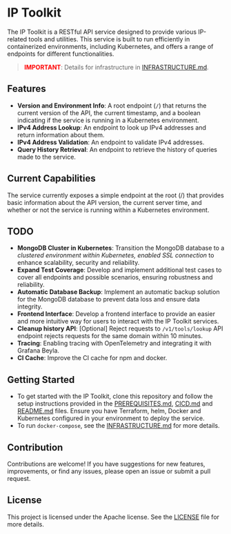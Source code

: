 # IP Toolkit

The IP Toolkit is a RESTful API service designed to provide various IP-related tools and utilities. This service is built to run efficiently in containerized environments, including Kubernetes, and offers a range of endpoints for different functionalities.

> <span style="color: red;">**IMPORTANT**</span>: Details for infrastructure in [INFRASTRUCTURE.md](./INFRASTRUCTURE.md).

## Features

- **Version and Environment Info**: A root endpoint (`/`) that returns the current version of the API, the current timestamp, and a boolean indicating if the service is running in a Kubernetes environment.
- **IPv4 Address Lookup**: An endpoint to look up IPv4 addresses and return information about them.
- **IPv4 Address Validation**: An endpoint to validate IPv4 addresses.
- **Query History Retrieval**: An endpoint to retrieve the history of queries made to the service.

## Current Capabilities

The service currently exposes a simple endpoint at the root (/) that provides basic information about the API version, the current server time, and whether or not the service is running within a Kubernetes environment.

## TODO

- **MongoDB Cluster in Kubernetes**: Transition the MongoDB database to a *clustered environment within Kubernetes, enabled SSL connection* to enhance scalability, security and reliability.
- **Expand Test Coverage**: Develop and implement additional test cases to cover all endpoints and possible scenarios, ensuring robustness and reliability.
- **Automatic Database Backup**: Implement an automatic backup solution for the MongoDB database to prevent data loss and ensure data integrity.
- **Frontend Interface**: Develop a frontend interface to provide an easier and more intuitive way for users to interact with the IP Toolkit services.
- **Cleanup history API**: [Optional] Reject requests to `/v1/tools/lookup` API endpoint rejects requests for the same domain within 10 minutes.
- **Tracing**: Enabling tracing with OpenTelemetry and integrating it with Grafana Beyla.
- **CI Cache**: Improve the CI cache for npm and docker.

## Getting Started

- To get started with the IP Toolkit, clone this repository and follow the setup instructions provided in the [PREREQUISITES.md](./PREREQUISITES.md), [CICD.md](./CICD.md) and [README.md](./README.md) files. Ensure you have Terraform, helm, Docker and Kubernetes configured in your environment to deploy the service.
- To run `docker-compose`, see the [INFRASTRUCTURE.md](./INFRASTRUCTURE.md) for more details.

## Contribution

Contributions are welcome! If you have suggestions for new features, improvements, or find any issues, please open an issue or submit a pull request.

## License

This project is licensed under the Apache license. See the [LICENSE](./LICENSE) file for more details.
